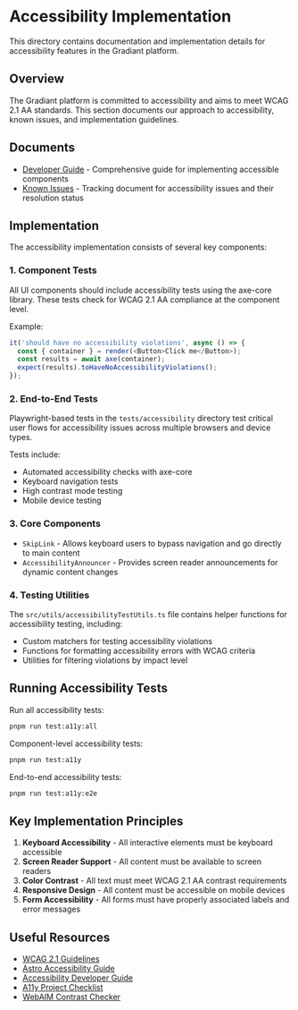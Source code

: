 # Accessibility Implementation

This directory contains documentation and implementation details for accessibility features in the Gradiant platform.

## Overview

The Gradiant platform is committed to accessibility and aims to meet WCAG 2.1 AA standards. This section documents our approach to accessibility, known issues, and implementation guidelines.

## Documents

- [Developer Guide](./developer-guide.mdx) - Comprehensive guide for implementing accessible components
- [Known Issues](./known-issues.mdx) - Tracking document for accessibility issues and their resolution status

## Implementation

The accessibility implementation consists of several key components:

### 1. Component Tests

All UI components should include accessibility tests using the axe-core library. These tests check for WCAG 2.1 AA compliance at the component level.

Example:

```ts
it('should have no accessibility violations', async () => {
  const { container } = render(<Button>Click me</Button>);
  const results = await axe(container);
  expect(results).toHaveNoAccessibilityViolations();
});
```

### 2. End-to-End Tests

Playwright-based tests in the `tests/accessibility` directory test critical user flows for accessibility issues across multiple browsers and device types.

Tests include:

- Automated accessibility checks with axe-core
- Keyboard navigation tests
- High contrast mode testing
- Mobile device testing

### 3. Core Components

- `SkipLink` - Allows keyboard users to bypass navigation and go directly to main content
- `AccessibilityAnnouncer` - Provides screen reader announcements for dynamic content changes

### 4. Testing Utilities

The `src/utils/accessibilityTestUtils.ts` file contains helper functions for accessibility testing, including:

- Custom matchers for testing accessibility violations
- Functions for formatting accessibility errors with WCAG criteria
- Utilities for filtering violations by impact level

## Running Accessibility Tests

Run all accessibility tests:

```bash
pnpm run test:a11y:all
```

Component-level accessibility tests:

```bash
pnpm run test:a11y
```

End-to-end accessibility tests:

```bash
pnpm run test:a11y:e2e
```

## Key Implementation Principles

1. **Keyboard Accessibility** - All interactive elements must be keyboard accessible
2. **Screen Reader Support** - All content must be available to screen readers
3. **Color Contrast** - All text must meet WCAG 2.1 AA contrast requirements
4. **Responsive Design** - All content must be accessible on mobile devices
5. **Form Accessibility** - All forms must have properly associated labels and error messages

## Useful Resources

- [WCAG 2.1 Guidelines](https://www.w3.org/TR/WCAG21/)
- [Astro Accessibility Guide](https://docs.astro.build/en/guides/accessibility/)
- [Accessibility Developer Guide](https://www.accessibility-developer-guide.com/)
- [A11y Project Checklist](https://www.a11yproject.com/checklist/)
- [WebAIM Contrast Checker](https://webaim.org/resources/contrastchecker/)
